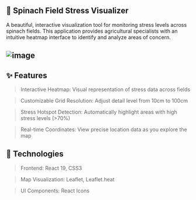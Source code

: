 ## 🌱 Spinach Field Stress Visualizer

A beautiful, interactive visualization tool for monitoring stress levels across spinach fields. This application provides agricultural specialists with an intuitive heatmap interface to identify and analyze areas of concern.

## ![image](https://github.com/user-attachments/assets/e6fe6b3c-9d98-4061-b0aa-cd5777200274)


## ✨ Features

> Interactive Heatmap: Visual representation of stress data across fields

> Customizable Grid Resolution: Adjust detail level from 10cm to 100cm

> Stress Hotspot Detection: Automatically highlight areas with high stress levels (>70%)

> Real-time Coordinates: View precise location data as you explore the map


## 🔧 Technologies

> Frontend: React 19, CSS3

> Map Visualization: Leaflet, Leaflet.heat

> UI Components: React Icons



